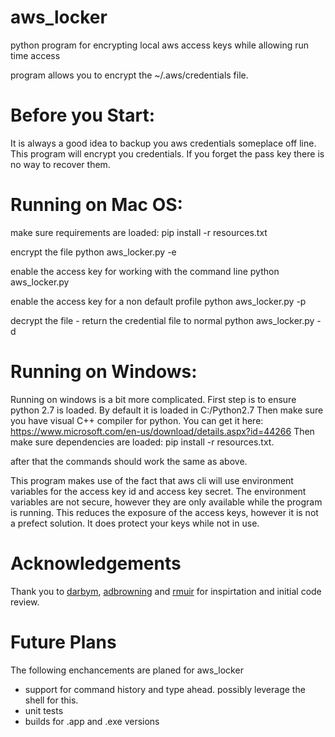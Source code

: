 # aws_locker
python program for encrypting local aws access keys while allowing run time access

program allows you to encrypt the ~/.aws/credentials file.

Before you Start:
=================
It is always a good idea to backup you aws credentials someplace off line. This program will encrypt you credentials. If you forget the pass key there is no way to recover them. 

Running on Mac OS:
==================
make sure requirements are loaded:
    pip install -r resources.txt

encrypt the file
    python aws_locker.py -e

enable the access key for working with the command line
    python aws_locker.py 

enable the access key for a non default profile
    python aws_locker.py -p <profile name>

decrypt the file - return the credential file to normal
    python aws_locker.py -d

Running on Windows:
===================
Running on windows is a bit more complicated.
  First step is to ensure python 2.7 is loaded.  By default it is loaded in C:/Python2.7
  Then make sure you have visual C++ compiler for python.  You can get it here: https://www.microsoft.com/en-us/download/details.aspx?id=44266
  Then make sure dependencies are loaded: pip install -r resources.txt.

  after that the commands should work the same as above.


This program makes use of the fact that aws cli will use environment variables for the access key id and access key secret.  The environment variables are not secure, however they are only available while the program is running.  This reduces the exposure of the access keys, however it is not a prefect solution.  It does protect your keys while not in use.  

Acknowledgements
================
Thank you to [darbym](https://github.com/darbym), [adbrowning](https://github.com/adbrowning) and [rmuir](https://github.com/rmuir) for inspirtation and initial code review.


Future Plans
============
The following enchancements are planed for aws_locker
  - support for command history and type ahead. possibly leverage the shell for this.
  - unit tests
  - builds for .app and .exe versions
